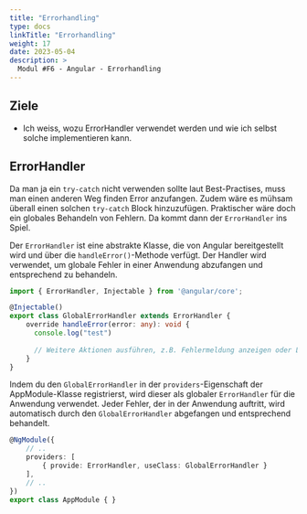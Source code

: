 ```yaml
---
title: "Errorhandling"
type: docs
linkTitle: "Errorhandling"
weight: 17
date: 2023-05-04
description: >
  Modul #F6 - Angular - Errorhandling
---
```

## Ziele
* Ich weiss, wozu ErrorHandler verwendet werden und wie ich selbst solche implementieren kann.

## ErrorHandler
Da man ja ein `try-catch` nicht verwenden sollte laut Best-Practises, muss man einen anderen Weg finden Error anzufangen. Zudem wäre es mühsam überall einen solchen `try-catch` Block hinzuzufügen.
Praktischer wäre doch ein globales Behandeln von Fehlern. Da kommt dann der `ErrorHandler` ins Spiel.

Der `ErrorHandler` ist eine abstrakte Klasse, die von Angular bereitgestellt wird und über die `handleError()`-Methode verfügt. Der Handler wird verwendet, um globale Fehler in einer Anwendung abzufangen und entsprechend zu behandeln.

```typescript
import { ErrorHandler, Injectable } from '@angular/core';

@Injectable()
export class GlobalErrorHandler extends ErrorHandler {
    override handleError(error: any): void {
      console.log("test")
        
      // Weitere Aktionen ausführen, z.B. Fehlermeldung anzeigen oder Logging durchführen
    }
}
```

Indem du den `GlobalErrorHandler` in der `providers`-Eigenschaft der AppModule-Klasse registrierst, wird dieser als globaler `ErrorHandler` für die Anwendung verwendet. Jeder Fehler, der in der Anwendung auftritt, wird automatisch durch den `GlobalErrorHandler` abgefangen und entsprechend behandelt.
```typescript
@NgModule({
    // ..
    providers: [
        { provide: ErrorHandler, useClass: GlobalErrorHandler }
    ], 
    // ..
})
export class AppModule { }
```
